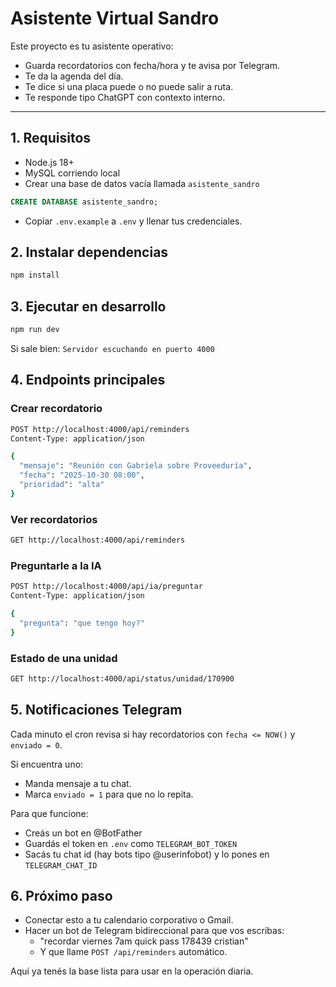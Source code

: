 # Asistente Virtual Sandro

Este proyecto es tu asistente operativo:
- Guarda recordatorios con fecha/hora y te avisa por Telegram.
- Te da la agenda del día.
- Te dice si una placa puede o no puede salir a ruta.
- Te responde tipo ChatGPT con contexto interno.

---

## 1. Requisitos

- Node.js 18+
- MySQL corriendo local
- Crear una base de datos vacía llamada `asistente_sandro`

```sql
CREATE DATABASE asistente_sandro;
```

- Copiar `.env.example` a `.env` y llenar tus credenciales.

## 2. Instalar dependencias

```bash
npm install
```

## 3. Ejecutar en desarrollo

```bash
npm run dev
```

Si sale bien: `Servidor escuchando en puerto 4000`

## 4. Endpoints principales

### Crear recordatorio
```bash
POST http://localhost:4000/api/reminders
Content-Type: application/json

{
  "mensaje": "Reunión con Gabriela sobre Proveeduría",
  "fecha": "2025-10-30 08:00",
  "prioridad": "alta"
}
```

### Ver recordatorios
```bash
GET http://localhost:4000/api/reminders
```

### Preguntarle a la IA
```bash
POST http://localhost:4000/api/ia/preguntar
Content-Type: application/json

{
  "pregunta": "que tengo hoy?"
}
```

### Estado de una unidad
```bash
GET http://localhost:4000/api/status/unidad/170900
```

## 5. Notificaciones Telegram

Cada minuto el cron revisa si hay recordatorios con `fecha <= NOW()` y `enviado = 0`.

Si encuentra uno:
- Manda mensaje a tu chat.
- Marca `enviado = 1` para que no lo repita.

Para que funcione:
- Creás un bot en @BotFather
- Guardás el token en `.env` como `TELEGRAM_BOT_TOKEN`
- Sacás tu chat id (hay bots tipo @userinfobot) y lo pones en `TELEGRAM_CHAT_ID`

## 6. Próximo paso

- Conectar esto a tu calendario corporativo o Gmail.
- Hacer un bot de Telegram bidireccional para que vos escribas:
  - "recordar viernes 7am quick pass 178439 cristian"
  - Y que llame `POST /api/reminders` automático.

Aquí ya tenés la base lista para usar en la operación diaria.
